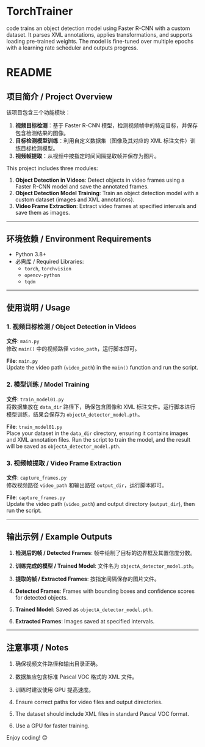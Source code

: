 # TorchTrainer
code trains an object detection model using Faster R-CNN with a custom dataset. It parses XML annotations, applies transformations, and supports loading pre-trained weights. The model is fine-tuned over multiple epochs with a learning rate scheduler and outputs progress.

# README  

## 项目简介 / Project Overview  
该项目包含三个功能模块：  
1. **视频目标检测**：基于 Faster R-CNN 模型，检测视频帧中的特定目标，并保存包含检测结果的图像。  
2. **目标检测模型训练**：利用自定义数据集（图像及其对应的 XML 标注文件）训练目标检测模型。  
3. **视频帧提取**：从视频中按指定时间间隔提取帧并保存为图片。  

This project includes three modules:  
1. **Object Detection in Videos**: Detect objects in video frames using a Faster R-CNN model and save the annotated frames.  
2. **Object Detection Model Training**: Train an object detection model with a custom dataset (images and XML annotations).  
3. **Video Frame Extraction**: Extract video frames at specified intervals and save them as images.  

---

## 环境依赖 / Environment Requirements  
- Python 3.8+  
- 必需库 / Required Libraries:  
  - `torch`, `torchvision`  
  - `opencv-python`  
  - `tqdm`  

---

## 使用说明 / Usage  

### 1. 视频目标检测 / Object Detection in Videos  
**文件**: `main.py`  
修改 `main()` 中的视频路径 `video_path`，运行脚本即可。  

**File**: `main.py`  
Update the video path (`video_path`) in the `main()` function and run the script.  

### 2. 模型训练 / Model Training  
**文件**: `train_model01.py`  
将数据集放在 `data_dir` 路径下，确保包含图像和 XML 标注文件。运行脚本进行模型训练，结果会保存为 `objectA_detector_model.pth`。  

**File**: `train_model01.py`  
Place your dataset in the `data_dir` directory, ensuring it contains images and XML annotation files. Run the script to train the model, and the result will be saved as `objectA_detector_model.pth`.  

### 3. 视频帧提取 / Video Frame Extraction  
**文件**: `capture_frames.py`  
修改视频路径 `video_path` 和输出路径 `output_dir`，运行脚本即可。  

**File**: `capture_frames.py`  
Update the video path (`video_path`) and output directory (`output_dir`), then run the script.  

---

## 输出示例 / Example Outputs  
1. **检测后的帧 / Detected Frames**: 帧中绘制了目标的边界框及其置信度分数。  
2. **训练完成的模型 / Trained Model**: 文件名为 `objectA_detector_model.pth`。  
3. **提取的帧 / Extracted Frames**: 按指定间隔保存的图片文件。  

1. **Detected Frames**: Frames with bounding boxes and confidence scores for detected objects.  
2. **Trained Model**: Saved as `objectA_detector_model.pth`.  
3. **Extracted Frames**: Images saved at specified intervals.  

---

## 注意事项 / Notes  
1. 确保视频文件路径和输出目录正确。  
2. 数据集应包含标准 Pascal VOC 格式的 XML 文件。  
3. 训练时建议使用 GPU 提高速度。  

1. Ensure correct paths for video files and output directories.  
2. The dataset should include XML files in standard Pascal VOC format.  
3. Use a GPU for faster training.  

Enjoy coding! 😊  
